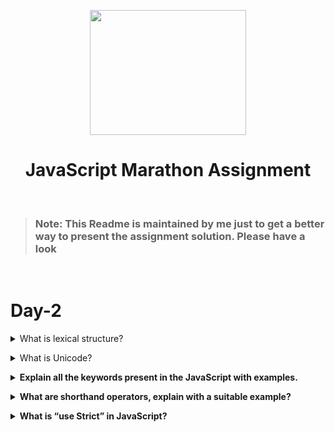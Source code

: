 <p align="center"><img height = "200px" width= "250px" src="https://play-lh.googleusercontent.com/JKzSZ8dRSeN1SENxZMulZABnssSRgGXwrDgqCquDcLbzgxGCDhogGwzYPIyrWt1-igI"/></p>
<h1 align="center">JavaScript Marathon Assignment</h1>
<br>

> ### Note: This Readme is maintained by me just to get a better way to present the assignment solution. Please have a look

<br>

# Day-2

<details>
<summary>What is lexical structure?</summary><br><b>

Lexical structure is the the bascic syntax for writing any programming language. It is also considered as the lowest level syntactical structure which needs to be follwed.
Some lexical structure rules in JavaScript is :

1.  JS is written in UNICODE(it is an iternational standard for character encoding).
2.  JS is a case sensitive language.
3.  Using semicolons are optional in JS, as it adds semicolons behind the scenes by `Automatic Semicolon Insertion` technique
    This `Automatic Semicolon Insertion` follows <a href= "https://www.freecodecamp.org/news/lets-talk-about-semicolons-in-javascript-f1fe08ab4e53/">7 Rules</a>
    to insert semicolons while parsing the code.
4.  There are two types of comments present in JS:
    - Single Line Comment(// THis is a comment)
    - Multi Line Comment(/_ This is a comment _/)
5.  Whitespaces,Line breaks and Comments are ignored whit executing.
6.  A variable name can only be start with a letter, the dollar sign ($) or an underscore \_.
7.  There are reserved keywords and future reserverd keywords whih cannot be used as a variable name.

</b></details>

<details>
<summary>What is Unicode?</summary><br><b><b>
    
Unicode is a international standard for character encoding. It assignes a unique code to every charcters known as `code point`.
This helps to identify character more easily and with less chances of error

Previously when UNICODE was not there, every language, machine or company uses there own encodings which results as conflicts between them.
All these conflicts are solved by UNICODE as it gives a character encoding which is accepted and used by all as common entity.

</b></details>

<details>
<summary>Explain all the keywords present in the JavaScript with examples.</summary><br><b>
  
  <center>
    <table>
      <tr>
     <td align="center"><button/><br/><b>await</b></button></td>
     <td align="center"><button/><br/><b>break</b></button></td>
     <td align="center"><button/><br/><b>case</b></button></td>
     <td align="center"><button/><br/><b>catch</b></button></td>
     <td align="center"><button/><br/><b>class</b></button></td>
     <td align="center"><button/><br/><b>const</b></button></td>
    </tr>
     <tr>
     <td align="center"><button/><br/><b>continue</b></button></td>
     <td align="center"><button/><br/><b>debugger</b></button></td>
     <td align="center"><button/><br/><b>default</b></button></td>
     <td align="center"><button/><br/><b>delete</b></button></td>
     <td align="center"><button/><br/><b>do</b></button></td>
     <td align="center"><button/><br/><b>else</b></button></td>
    </tr>
     <tr>
     <td align="center"><button/><br/><b>else</b></button></td>
     <td align="center"><button/><br/><b>enum</b></button></td>
     <td align="center"><button/><br/><b>export</b></button></td>
     <td align="center"><button/><br/><b>extends</b></button></td>
     <td align="center"><button/><br/><b>false</b></button></td>
     <td align="center"><button/><br/><b>finally</b></button></td>
    </tr>
     <tr>
     <td align="center"><button/><br/><b>for</b></button></td>
     <td align="center"><button/><br/><b>function</b></button></td>
     <td align="center"><button/><br/><b>if</b></button></td>
     <td align="center"><button/><br/><b>implements</b></button></td>
     <td align="center"><button/><br/><b>import</b></button></td>
     <td align="center"><button/><br/><b>in</b></button></td>
    </tr>
     <tr>
     <td align="center"><button/><br/><b>instanceof</b></button></td>
     <td align="center"><button/><br/><b>interface</b></button></td>
     <td align="center"><button/><br/><b>let</b></button></td>
     <td align="center"><button/><br/><b>new</b></button></td>
     <td align="center"><button/><br/><b>null</b></button></td>
     <td align="center"><button/><br/><b>package</b></button></td>
    </tr>
     <tr>
     <td align="center"><button/><br/><b>private</b></button></td>
     <td align="center"><button/><br/><b>protected</b></button></td>
     <td align="center"><button/><br/><b>public</b></button></td>
     <td align="center"><button/><br/><b>return</b></button></td>
     <td align="center"><button/><br/><b>super</b></button></td>
     <td align="center"><button/><br/><b>switch</b></button></td>
    </tr>
     <tr>
     <td align="center"><button/><br/><b>static</b></button></td>
     <td align="center"><button/><br/><b>this</b></button></td>
     <td align="center"><button/><br/><b>throw</b></button></td>
     <td align="center"><button/><br/><b>try</b></button></td>
     <td align="center"><button/><br/><b>true</b></button></td>
     <td align="center"><button/><br/><b>typeof</b></button></td>
    </tr>
     <tr>
     <td align="center"><button/><br/><b>var</b></button></td>
     <td align="center"><button/><br/><b>void</b></button></td>
     <td align="center"><button/><br/><b>while</b></button></td>
     <td align="center"><button/><br/><b>with</b></button></td>
     <td align="center"><button/><br/><b>yield</b></button></td>
    </tr>
    </table>
  </center>

</b></details>

<details>
<summary>What are shorthand operators, explain with a suitable example?</summary><br><b>

> Shorthand operators are combination of assignment with arithmetic or bitwise operators, this helps to keep the code compact.
> Some of the Shorthand operators and their applications are shown below:

1. +=

```bash
        let a = 10;
        a += 5;
        console.log("Value is: " + a);
```

```sh
 Value is: 15
```

2. -=

```bash
        let a = 10;
        a -= 5;
        console.log("Value is: " + a);
```

```sh
 Value is: 5
```

3. \*=

```bash
        let a = 10;
        a *= 5;
        console.log("Value is: " + a);
```

```sh
 Value is: 50
```

4. /=

```bash
        let a = 10;
        a /= 5;
        console.log("Value is: " + a);
```

```sh
 Value is: 2
```

5. %=

```bash
        let a = 10;
        a %= 5;
        console.log("Value is: " + a);
```

```sh
 Value is: 0
```

</b></details>

<details>
<summary>What is “use Strict” in JavaScript?</summary><br><b>

Strict Mode is new feature in JavaScript introduced in ES5, which
allows to execute a function or script in Strict Mode.

This Mode can be applied by just adding "use strict" in the beginning of function
or a script.

This mode can be used to write safe code using below properties:

1.  Using "Strict Mode" prohibits use of syntaxes which later going to be introduced in EcmaScript.
    
    ### e.g:

    > It doesn't allows to use 'arguments', 'eval', 'with' keywords to use as an identifier.

    ```bash
                "use strict"

                let arguments = 90;
                console.log(arguments);
                //Will throw an error

    ```

2.  "Strict Mode" eliminates some JS silent errors and throws error.
    
    ### e.g:

    > Instead of creating a new global variable it throws error if an undeclared variable/mistyped variable
    > is assigned a value.

    ```bash
                "use strict"
    
                x= 12;
                //Will throw an error
    ```

3.  It prohibits or throws error when unsafe action is taken.
    
    ### e.g: 
    
    >This mode doesn't allow delete objects or variables.
    
    ```bash
                    "use strict"
    
                delete Object.prototype;
                //Will throw an error
    
    ```

    
</b></details>

